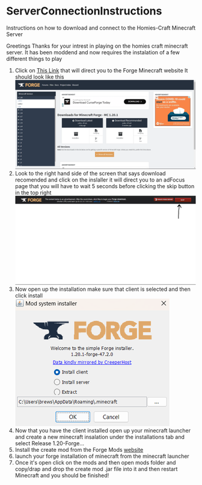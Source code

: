 # ServerConnectionInstructions
Instructions on how to download and connect to the Homies-Craft Minecraft Server

Greetings Thanks for your intrest in playing on the homies craft minecraft server. It has been moddend and now requires the instalation of a few different things to play 

1. Click on [This Link](https://files.minecraftforge.net/net/minecraftforge/forge/) that will direct you to the Forge Minecraft website It should look like this
     ![Screenshot](Image1.png)
2. Look to the right hand side of the screen that says download recomended and click on the inslaller it will direct you to an adFocus page that you will have to wait 5 seconds before clicking the skip button in the top right
     ![Screenshot](IMG2.png)
3. Now open up the installation make sure that client is selected and then click install
   ![Screenshot](IMG3.png)
4. Now that you have the client installed open up your minecraft launcher and create a new minecraft insalation under the installations tab and select Release 1.20-Forge...
5. Install the create mod from the Forge Mods [website](https://www.curseforge.com/minecraft/mc-mods/create)
6. launch your forge installation of minecraft from the minecraft launcher
7. Once it's open click on the mods and then open mods folder and copy/drap and drop the create mod .jar file into it and then restart Minecraft and you should be finished! 
